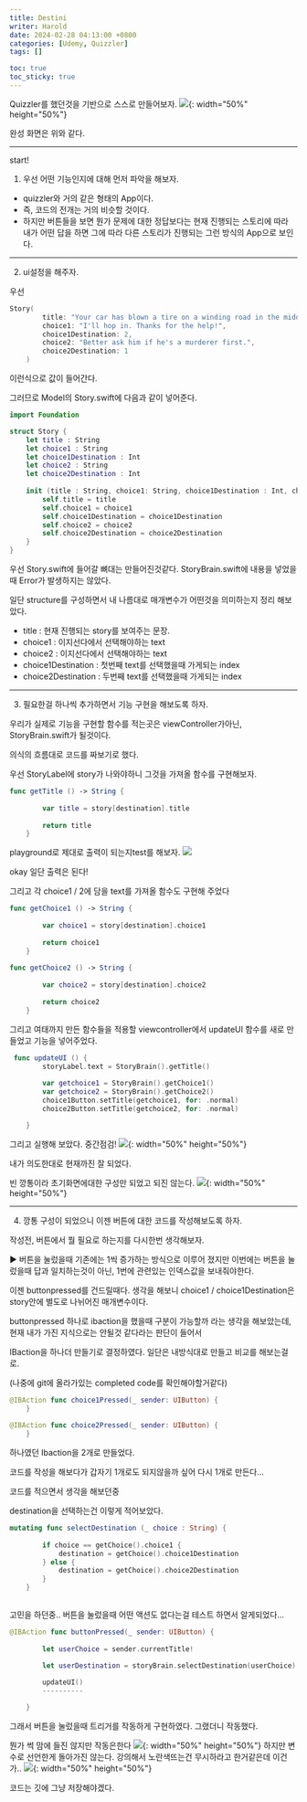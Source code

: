 ```yaml
---
title: Destini
writer: Harold
date: 2024-02-28 04:13:00 +0800
categories: [Udemy, Quizzler]
tags: []

toc: true
toc_sticky: true
---
```

Quizzler를 했던것을 기반으로 스스로 만들어보자.
![](https://velog.velcdn.com/images/haroldfromk/post/62dafe74-1c02-4364-9f99-22190d5f4aa4/image.gif){: width="50%" height="50%"}

완성 화면은 위와 같다.

---
start!

1. 우선 어떤 기능인지에 대해 먼저 파악을 해보자.
- quizzler와 거의 같은 형태의 App이다.
- 즉, 코드의 전개는 거의 비슷할 것이다.
- 하지만 버튼들을 보면 뭔가 문제에 대한 정답보다는 현재 진행되는 스토리에 따라 내가 어떤 답을 하면 그에 따라 다른 스토리가 진행되는 그런 방식의 App으로 보인다.

---
2. ui설정을 해주자.

우선 
```swift
Story(
		title: "Your car has blown a tire on a winding road in the middle of nowhere with no cell phone reception. You decide to hitchhike. A rusty pickup truck rumbles to a stop next to you. A man with a wide brimmed hat with soulless eyes opens the passenger door for you and asks: 'Need a ride, boy?'.",
        choice1: "I'll hop in. Thanks for the help!", 
        choice1Destination: 2,
        choice2: "Better ask him if he's a murderer first.", 
        choice2Destination: 1
    )
```
이런식으로 값이 들어간다.

그러므로 Model의 Story.swift에 다음과 같이 넣어준다.
```swift
import Foundation

struct Story {
    let title : String
    let choice1 : String
    let choice1Destination : Int
    let choice2 : String
    let choice2Destination : Int
    
    init (title : String, choice1: String, choice1Destination : Int, choice2: String,  choice2Destination : Int) {
        self.title = title
        self.choice1 = choice1
        self.choice1Destination = choice1Destination
        self.choice2 = choice2
        self.choice2Destination = choice2Destination
    }
}

```

우선 Story.swift에 들어갈 뼈대는 만들어진것같다.
StoryBrain.swift에 내용을 넣었을때 Error가 발생하지는 않았다.

일단 structure를 구성하면서 내 나름대로 매개변수가 어떤것을 의미하는지 정리 해보았다.

- title : 현재 진행되는 story를 보여주는 문장.
- choice1 : 이지선다에서 선택해야하는 text
- choice2 : 이지선다에서 선택해야하는 text
- choice1Destination : 첫번째 text를 선택했을때 가게되는 index
- choice2Destination : 두번째 text를 선택했을때 가게되는 index

---

3. 필요한걸 하나씩 추가하면서 기능 구현을 해보도록 하자.

우리가 실제로 기능을 구현할 함수를 적는곳은 viewController가아닌, StoryBrain.swift가 될것이다.

의식의 흐름대로 코드를 짜보기로 했다.

우선 StoryLabel에 story가 나와야하니 그것을 가져올 함수를 구현해보자.
```swift
func getTitle () -> String {
        
        var title = story[destination].title
        
        return title
    }
```
playground로 제대로 출력이 되는지test를 해보자.
![](https://velog.velcdn.com/images/haroldfromk/post/57c3ebee-f961-4cf6-a62b-4297ce057612/image.png)

okay 일단 출력은 된다!

그리고 각 choice1 / 2에 담을 text를 가져올 함수도 구현해 주었다

```swift
func getChoice1 () -> String {
        
        var choice1 = story[destination].choice1
        
        return choice1
    }
    
func getChoice2 () -> String {
        
        var choice2 = story[destination].choice2
        
        return choice2
    }
```

그리고 여태까지 만든 함수들을 적용할 viewcontroller에서 updateUI 함수를 새로 만들었고 기능을 넣어주었다.
```swift
 func updateUI () {
        storyLabel.text = StoryBrain().getTitle()
        
        var getchoice1 = StoryBrain().getChoice1()
        var getchoice2 = StoryBrain().getChoice2()
        choice1Button.setTitle(getchoice1, for: .normal)
        choice2Button.setTitle(getchoice2, for: .normal)

    }
```

그리고 실행해 보았다. 중간점검!
![](https://velog.velcdn.com/images/haroldfromk/post/77ba8968-3db6-4dfe-b884-5680abab0324/image.png){: width="50%" height="50%"}

내가 의도한대로 현재까진 잘 되었다.

빈 깡통이라 초기화면에대한 구성만 되었고 되진 않는다.
![](https://velog.velcdn.com/images/haroldfromk/post/39a6c6ef-2952-428c-8432-96941b02bf21/image.gif){: width="50%" height="50%"}

---
4. 깡통 구성이 되었으니 이젠 버튼에 대한 코드를 작성해보도록 하자.

작성전, 버튼에서 뭘 필요로 하는지를 다시한번 생각해보자.

► 버튼을 눌렀을때 기존에는 1씩 증가하는 방식으로 이루어 졌지만 이번에는 버튼을 눌렀을때 답과 일치하는것이 아닌, 1번에 관련있는 인덱스값을 보내줘야한다.

이젠 buttonpressed를 건드릴때다.
생각을 해보니 choice1 / choice1Destination은 story안에 별도로 나뉘어진 매개변수이다.

buttonpressed 하나로 ibaction을 했을때 구분이 가능할까 라는 생각을 해보았는데, 현재 내가 가진 지식으로는 안될것 같다라는 판단이 들어서

IBaction을 하나더 만들기로 결정하였다.
일단은 내방식대로 만들고 비교를 해보는걸로.

(나중에 git에 올라가있는 completed code를 확인해야할거같다)

```swift
@IBAction func choice1Pressed(_ sender: UIButton) {
    }
    
@IBAction func choice2Pressed(_ sender: UIButton) {
    }
```

하나였던 Ibaction을 2개로 만들었다.

코드를 작성을 해보다가 갑자기 1개로도 되지않을까 싶어 다시 1개로 만든다...

코드를 적으면서 생각을 해보던중

destination을 선택하는건 이렇게 적어보았다.
```swift
mutating func selectDestination (_ choice : String) {
                
        if choice == getChoice().choice1 {
            destination = getChoice().choice1Destination
        } else {
            destination = getChoice().choice2Destination
        }
    }
    
```

고민을 하던중.. 버튼을 눌렀을때 어떤 액션도 없다는걸 테스트 하면서 알게되었다...
```swift
@IBAction func buttonPressed(_ sender: UIButton) {
        
        let userChoice = sender.currentTitle!
            
        let userDestination = storyBrain.selectDestination(userChoice)

        updateUI()
     	----------   

    }
```
그래서 버튼을 눌렀을때 트리거를 작동하게 구현하였다.
그랬더니 작동했다.

뭔가 썩 맘에 들진 않지만 작동은한다
![](https://velog.velcdn.com/images/haroldfromk/post/718f2f8c-3907-498d-8a23-dd1912208f04/image.gif){: width="50%" height="50%"}
하지만 변수로 선언한게 돌아가진 않는다. 강의해서 노란색뜨는건 무시하라고 한거같은데 이건가..
![](https://velog.velcdn.com/images/haroldfromk/post/f320513a-d49e-475e-af48-6687bfe2e0af/image.png){: width="50%" height="50%"}

코드는 깃에 그냥 저장해야겠다.

